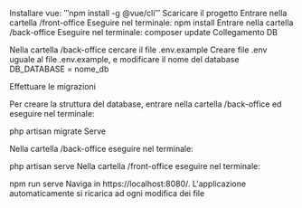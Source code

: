 Installare vue:
′′′npm install -g @vue/cli′′′
Scaricare il progetto
Entrare nella cartella /front-office
Eseguire nel terminale:
npm install
Entrare nella cartella /back-office
Eseguire nel terminale:
composer update
Collegamento DB

Nella cartella /back-office cercare il file .env.example Creare file .env uguale al file .env.example, e modificare il nome del database DB_DATABASE = nome_db

Effettuare le migrazioni

Per creare la struttura del database, entrare nella cartella /back-office ed eseguire nel terminale:

php artisan migrate
Serve

Nella cartella /back-office eseguire nel terminale:

php artisan serve
Nella cartella /front-office eseguire nel terminale:

npm run serve
Naviga in https://localhost:8080/. L'applicazione automaticamente si ricarica ad ogni modifica dei file
